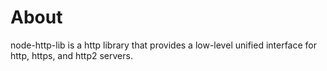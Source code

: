 # About

node-http-lib is a http library that provides a low-level unified interface for http, https, and http2 servers.
